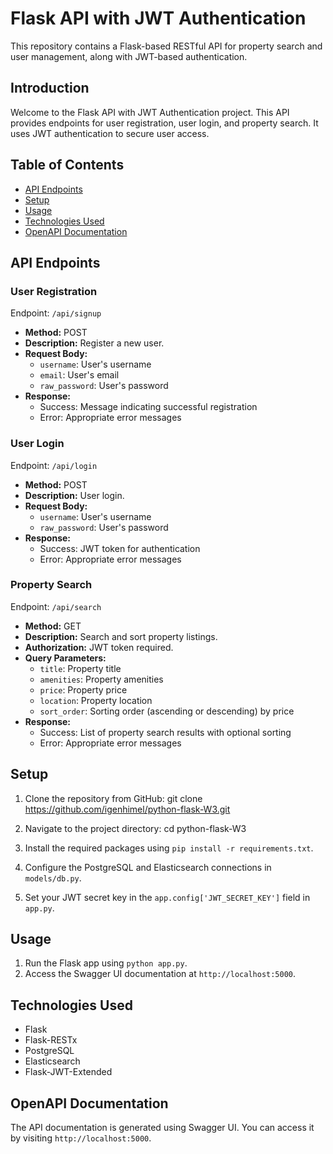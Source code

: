 # Flask API with JWT Authentication

This repository contains a Flask-based RESTful API for property search and user management, along with JWT-based authentication.

## Introduction

Welcome to the Flask API with JWT Authentication project. This API provides endpoints for user registration, user login, and property search. It uses JWT authentication to secure user access.

## Table of Contents

- [API Endpoints](#api-endpoints)
- [Setup](#setup)
- [Usage](#usage)
- [Technologies Used](#technologies-used)
- [OpenAPI Documentation](#openapi-documentation)

## API Endpoints

### User Registration

Endpoint: `/api/signup`

- **Method:** POST
- **Description:** Register a new user.
- **Request Body:**
  - `username`: User's username
  - `email`: User's email
  - `raw_password`: User's password
- **Response:**
  - Success: Message indicating successful registration
  - Error: Appropriate error messages

### User Login

Endpoint: `/api/login`

- **Method:** POST
- **Description:** User login.
- **Request Body:**
  - `username`: User's username
  - `raw_password`: User's password
- **Response:**
  - Success: JWT token for authentication
  - Error: Appropriate error messages

### Property Search

Endpoint: `/api/search`

- **Method:** GET
- **Description:** Search and sort property listings.
- **Authorization:** JWT token required.
- **Query Parameters:**
  - `title`: Property title
  - `amenities`: Property amenities
  - `price`: Property price
  - `location`: Property location
  - `sort_order`: Sorting order (ascending or descending) by price
- **Response:**
  - Success: List of property search results with optional sorting
  - Error: Appropriate error messages

## Setup

1. Clone the repository from GitHub:
git clone https://github.com/igenhimel/python-flask-W3.git
2. Navigate to the project directory:
cd python-flask-W3

3. Install the required packages using `pip install -r requirements.txt`.

4. Configure the PostgreSQL and Elasticsearch connections in `models/db.py`.

5. Set your JWT secret key in the `app.config['JWT_SECRET_KEY']` field in `app.py`.

## Usage

1. Run the Flask app using `python app.py`.
2. Access the Swagger UI documentation at `http://localhost:5000`.

## Technologies Used

- Flask
- Flask-RESTx
- PostgreSQL
- Elasticsearch
- Flask-JWT-Extended

## OpenAPI Documentation

The API documentation is generated using Swagger UI. You can access it by visiting `http://localhost:5000`.


